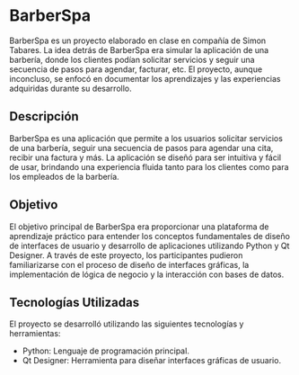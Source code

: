 # BarberSpa

BarberSpa es un proyecto elaborado en clase en compañía de Simon Tabares. La idea detrás de BarberSpa era simular la aplicación de una barbería, donde los clientes podían solicitar servicios y seguir una secuencia de pasos para agendar, facturar, etc. El proyecto, aunque inconcluso, se enfocó en documentar los aprendizajes y las experiencias adquiridas durante su desarrollo.

## Descripción

BarberSpa es una aplicación que permite a los usuarios solicitar servicios de una barbería, seguir una secuencia de pasos para agendar una cita, recibir una factura y más. La aplicación se diseñó para ser intuitiva y fácil de usar, brindando una experiencia fluida tanto para los clientes como para los empleados de la barbería.

## Objetivo

El objetivo principal de BarberSpa era proporcionar una plataforma de aprendizaje práctico para entender los conceptos fundamentales de diseño de interfaces de usuario y desarrollo de aplicaciones utilizando Python y Qt Designer. A través de este proyecto, los participantes pudieron familiarizarse con el proceso de diseño de interfaces gráficas, la implementación de lógica de negocio y la interacción con bases de datos.

## Tecnologías Utilizadas

El proyecto se desarrolló utilizando las siguientes tecnologías y herramientas:

- Python: Lenguaje de programación principal.
- Qt Designer: Herramienta para diseñar interfaces gráficas de usuario.
